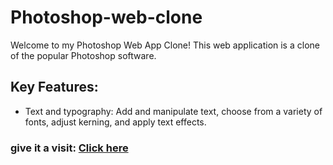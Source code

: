 # Photoshop-web-clone
Welcome to my Photoshop Web App Clone!  This web application is a clone of the popular Photoshop software.
## Key Features:
- Text and typography: Add and manipulate text, choose from a variety of fonts, adjust kerning, and apply text effects.

### give it a visit: [Click here](https://6496f9b55380a2655ccb9760--storied-bubblegum-111750.netlify.app/)
